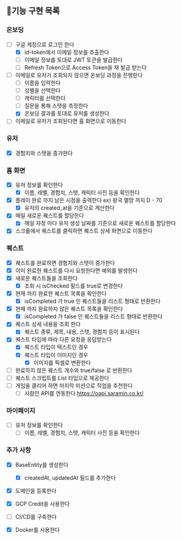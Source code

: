 ## 🚀기능 구현 목록

### 온보딩 
- [ ] 구글 계정으로 로그인 한다
  - [x] id-token에서 이메일 정보를 추출한다
  - [ ] 이메일 정보를 토대로 JWT 토큰을 발급한다
  - [ ] Refresh Token으로 Access Token을 재 발급 받는다
- [ ] 이메일로 유저가 조회되지 않으면 온보딩 과정을 진행한다
    - [ ] 이름을 입력한다
    - [ ] 성별을 선택한다
    - [ ] 캐릭터를 선택한다
    - [ ] 질문을 통해 스탯을 측정한다
    - [x] 온보딩 결과를 토대로 유저를 생성한다
- [ ] 이메일로 유저가 조회된다면 홈 화면으로 이동한다

### 유저
- [x] 경험치와 스탯을 증가한다 

### 홈 화면
- [x] 유저 정보를 확인한다
    - [x] 이름, 레벨, 경험치, 스탯, 캐릭터 사진 등을 확인한다
- [x] 플레이 완료 까지 남은 시점을 출력한다 ex) 왕국 멸망 까지 D - 70
  - [x] 유저의 created_at을 기준으로 계산한다
- [x] 매일 새로운 퀘스트를 할당한다
  - [x] 매일 자정 마다 유저 생성 날짜를 기준으로 새로운 퀘스트를 할당한다
- [x] 스크롤에서 퀘스트를 클릭하면 퀘스트 상세 화면으로 이동한다

### 퀘스트
- [x] 퀘스트를 완료하면 경험치와 스탯이 증가한다
- [x] 이미 완료한 퀘스트를 다시 요청한다면 예외를 발생한다
- [x] 새로운 퀘스트들을 조회한다
  - [x] 조회 시 isChecked 필드를 true로 변경한다
- [x] 현재 까지 완료한 퀘스트 목록을 확인한다
    - [x] isCompleted 가 true 인 퀘스트들을 리스트 형태로 반환한다
- [x] 현재 까지 완료하지 않은 퀘스트 목록을 확인한다
    - [x] isCompleted 가 false 인 퀘스트들을 리스트 형태로 반환한다
- [x] 퀘스트 상세 내용을 조회 한다
    - [x] 퀘스트 종류, 제목, 내용, 스탯, 경험치 등이 표시된다
- [x] 퀘스트 타입에 따라 다른 요청을 응답받는다
  - [X] 퀘스트 타입이 텍스트인 경우 
  - [x] 퀘스트 타입이 이미지인 경우
    - [x] 이미지를 픽셀로 변환한다
- [ ] 완료하지 않은 퀘스트 개수와 true/false 로 반환한다
- [ ] 퀘스트 스크립트를 List 타입으로 제공한다
- [ ] 게임을 클리어 하면 마지막 미션으로 직업을 추천한다 
  - [ ] 사람인 API를 연동한다 https://oapi.saramin.co.kr/

### 마이페이지
- [ ] 유저 정보를 확인한다
    - [ ] 이름, 레벨, 경험치, 스탯, 캐릭터 사진 등을 확인한다

### 추가 사항 
- [x] BaseEntity를 생성한다
  - [x] createdAt, updatedAt 필드를 추가한다
- [x] 도메인을 등록한다
- [x] GCP Credit을 사용한다
- [ ] CI/CD를 구축한다
- [x] Docker를 사용한다

